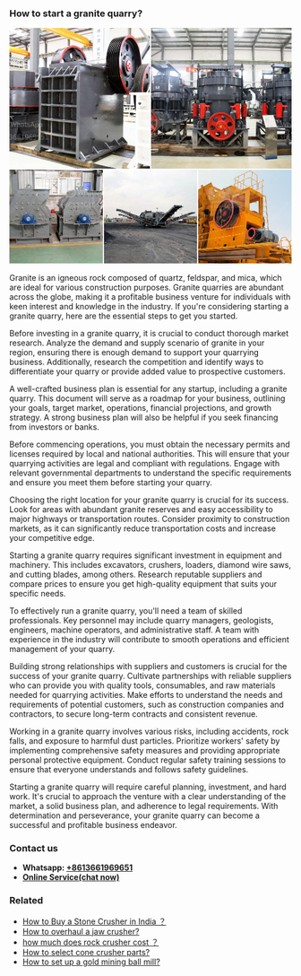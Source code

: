 <h3>How to start a granite quarry?</h3><img src='1701746029.jpg' alt=''><p>Granite is an igneous rock composed of quartz, feldspar, and mica, which are ideal for various construction purposes. Granite quarries are abundant across the globe, making it a profitable business venture for individuals with keen interest and knowledge in the industry. If you're considering starting a granite quarry, here are the essential steps to get you started.</p><p>Before investing in a granite quarry, it is crucial to conduct thorough market research. Analyze the demand and supply scenario of granite in your region, ensuring there is enough demand to support your quarrying business. Additionally, research the competition and identify ways to differentiate your quarry or provide added value to prospective customers.</p><p>A well-crafted business plan is essential for any startup, including a granite quarry. This document will serve as a roadmap for your business, outlining your goals, target market, operations, financial projections, and growth strategy. A strong business plan will also be helpful if you seek financing from investors or banks.</p><p>Before commencing operations, you must obtain the necessary permits and licenses required by local and national authorities. This will ensure that your quarrying activities are legal and compliant with regulations. Engage with relevant governmental departments to understand the specific requirements and ensure you meet them before starting your quarry.</p><p>Choosing the right location for your granite quarry is crucial for its success. Look for areas with abundant granite reserves and easy accessibility to major highways or transportation routes. Consider proximity to construction markets, as it can significantly reduce transportation costs and increase your competitive edge.</p><p>Starting a granite quarry requires significant investment in equipment and machinery. This includes excavators, crushers, loaders, diamond wire saws, and cutting blades, among others. Research reputable suppliers and compare prices to ensure you get high-quality equipment that suits your specific needs.</p><p>To effectively run a granite quarry, you'll need a team of skilled professionals. Key personnel may include quarry managers, geologists, engineers, machine operators, and administrative staff. A team with experience in the industry will contribute to smooth operations and efficient management of your quarry.</p><p>Building strong relationships with suppliers and customers is crucial for the success of your granite quarry. Cultivate partnerships with reliable suppliers who can provide you with quality tools, consumables, and raw materials needed for quarrying activities. Make efforts to understand the needs and requirements of potential customers, such as construction companies and contractors, to secure long-term contracts and consistent revenue.</p><p>Working in a granite quarry involves various risks, including accidents, rock falls, and exposure to harmful dust particles. Prioritize workers' safety by implementing comprehensive safety measures and providing appropriate personal protective equipment. Conduct regular safety training sessions to ensure that everyone understands and follows safety guidelines.</p><p>Starting a granite quarry will require careful planning, investment, and hard work. It's crucial to approach the venture with a clear understanding of the market, a solid business plan, and adherence to legal requirements. With determination and perseverance, your granite quarry can become a successful and profitable business endeavor.</p><h3>Contact us</h3><ul><li><strong>Whatsapp:&nbsp;<a href="https://wa.me/8613661969651">+8613661969651</a></strong></li><li><a href="https://swt.shibang-china.com/?git&amp;zhl&amp;How to start a granite quarry"><strong>Online Service(chat now)</strong></a></li></ul><h3>Related</h3><ul><li><a href='How to Buy a Stone Crusher in India ？.md'>How to Buy a Stone Crusher in India ？</a></li><li><a href='How to overhaul a jaw crusher.md'>How to overhaul a jaw crusher?</a></li><li><a href='how much does rock crusher cost ？.md'>how much does rock crusher cost ？</a></li><li><a href='How to select cone crusher parts.md'>How to select cone crusher parts?</a></li><li><a href='How to set up a gold mining ball mill.md'>How to set up a gold mining ball mill?</a></li></ul>